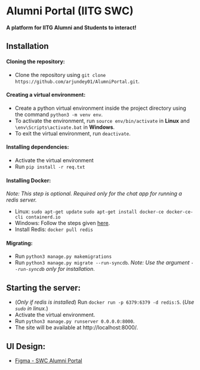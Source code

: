 # Alumni Portal (IITG SWC)

**A platform for IITG Alumni and Students to interact!**

## Installation 

#### Cloning the repository:
- Clone the repository using `git clone https://github.com/arjundey01/AlumniPortal.git`.

#### Creating a virtual environment:
- Create a python virtual environment inside the project directory using the command `python3 -m venv env`.
- To activate the environment, run `source env/bin/activate` in **Linux** and `\env\Scripts\activate.bat` in **Windows**.
- To exit the virtual environment, run `deactivate`.

#### Installing dependencies:
- Activate the virtual environment
- Run `pip install -r req.txt`

#### Installing Docker:
_Note: This step is optional. Required only for the chat app for running a redis server._
- Linux:
    `sudo apt-get update`
    `sudo apt-get install docker-ce docker-ce-cli containerd.io`
- Windows:
    Follow the steps given [here](https://docs.docker.com/docker-for-windows/install/#install-docker-desktop-on-windows).
- Install Redis:
    `docker pull redis`


#### Migrating:
- Run `python3 manage.py makemigrations`
- Run `python3 manage.py migrate --run-syncdb`. _Note: Use the argument `--run-syncdb` only for installation_.


## Starting the server:
- (_Only if redis is installed_) Run `docker run -p 6379:6379 -d redis:5`. (_Use `sudo` in linux._)
- Activate the virtual environment.
- Run `python3 manage.py runserver 0.0.0.0:8000`.
- The site will be available at http://localhost:8000/.

## UI Design:
- [Figma - SWC Alumni Portal](https://www.figma.com/file/YvVwese9d4ACystZHHYa0E/SWC-alumni-portal?node-id=68%3A301)
